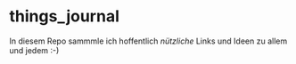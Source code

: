 # things_journal
In diesem Repo sammmle ich hoffentlich *nützliche* Links und Ideen zu allem und jedem :-)
